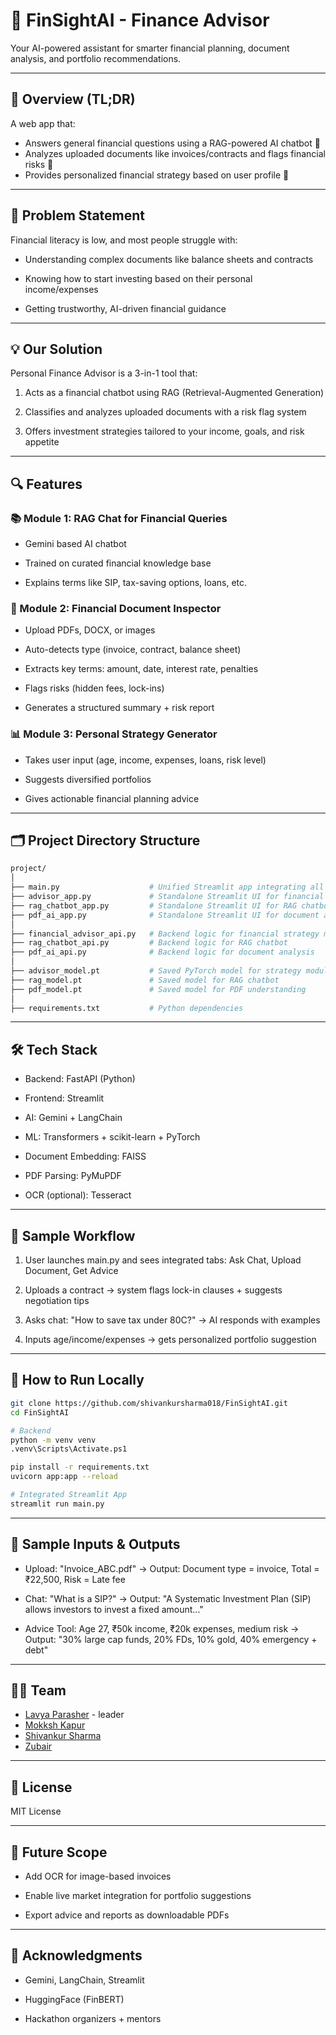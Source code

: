 # 🧠 FinSightAI - Finance Advisor

Your AI-powered assistant for smarter financial planning, document analysis, and portfolio recommendations.

----------

## 🚀 Overview (TL;DR)

A web app that:
-   Answers general financial questions using a RAG-powered AI chatbot 💬
-   Analyzes uploaded documents like invoices/contracts and flags financial risks 📄
-   Provides personalized financial strategy based on user profile 💸
    

----------

## 🎯 Problem Statement

Financial literacy is low, and most people struggle with:

-   Understanding complex documents like balance sheets and contracts
    
-   Knowing how to start investing based on their personal income/expenses
    
-   Getting trustworthy, AI-driven financial guidance
    

----------

## 💡 Our Solution

Personal Finance Advisor is a 3-in-1 tool that:

1.  Acts as a financial chatbot using RAG (Retrieval-Augmented Generation)
    
2.  Classifies and analyzes uploaded documents with a risk flag system
    
3.  Offers investment strategies tailored to your income, goals, and risk appetite
    

----------

## 🔍 Features

### 📚 Module 1: RAG Chat for Financial Queries

-  Gemini based AI chatbot
    
-   Trained on curated financial knowledge base
    
-   Explains terms like SIP, tax-saving options, loans, etc.
    

### 📄 Module 2: Financial Document Inspector

-   Upload PDFs, DOCX, or images
    
-   Auto-detects type (invoice, contract, balance sheet)
    
-   Extracts key terms: amount, date, interest rate, penalties
    
-   Flags risks (hidden fees, lock-ins)
    
-   Generates a structured summary + risk report
    

### 📊 Module 3: Personal Strategy Generator

-   Takes user input (age, income, expenses, loans, risk level)
    
-   Suggests diversified portfolios
    
-   Gives actionable financial planning advice
    

----------

## 🗂️ Project Directory Structure

```bash
project/
│
├── main.py                    # Unified Streamlit app integrating all 3 modules
├── advisor_app.py             # Standalone Streamlit UI for financial advisor
├── rag_chatbot_app.py         # Standalone Streamlit UI for RAG chatbot
├── pdf_ai_app.py              # Standalone Streamlit UI for document analysis
│
├── financial_advisor_api.py   # Backend logic for financial strategy module
├── rag_chatbot_api.py         # Backend logic for RAG chatbot
├── pdf_ai_api.py              # Backend logic for document analysis
│
├── advisor_model.pt           # Saved PyTorch model for strategy module
├── rag_model.pt               # Saved model for RAG chatbot
├── pdf_model.pt               # Saved model for PDF understanding
│
├── requirements.txt           # Python dependencies

```

----------

## 🛠️ Tech Stack

-   Backend: FastAPI (Python)
    
-   Frontend: Streamlit
    
-   AI: Gemini + LangChain

-  ML: Transformers + scikit-learn + PyTorch
    
-   Document Embedding: FAISS
    
-   PDF Parsing: PyMuPDF
    
-   OCR (optional): Tesseract
    

----------

## 📸 Sample Workflow

1.  User launches main.py and sees integrated tabs: Ask Chat, Upload Document, Get Advice
    
2.  Uploads a contract → system flags lock-in clauses + suggests negotiation tips
    
3.  Asks chat: "How to save tax under 80C?" → AI responds with examples
    
4.  Inputs age/income/expenses → gets personalized portfolio suggestion
    

----------

## 🧪 How to Run Locally

```bash
git clone https://github.com/shivankursharma018/FinSightAI.git
cd FinSightAI

# Backend
python -m venv venv
.venv\Scripts\Activate.ps1

pip install -r requirements.txt
uvicorn app:app --reload

# Integrated Streamlit App
streamlit run main.py
```

----------

## 🧠 Sample Inputs & Outputs

-   Upload: "Invoice_ABC.pdf" → Output: Document type = invoice, Total = ₹22,500, Risk = Late fee
    
-   Chat: "What is a SIP?" → Output: "A Systematic Investment Plan (SIP) allows investors to invest a fixed amount..."
    
-   Advice Tool: Age 27, ₹50k income, ₹20k expenses, medium risk → Output: "30% large cap funds, 20% FDs, 10% gold, 40% emergency + debt"
    

----------

## 👨‍💻 Team
- [Lavya Parasher](https://github.com/Lavyadev) - leader
- [Mokksh Kapur](https://github.com/Mokkshking)
- [Shivankur Sharma](https://github.com/shivankursharma018)
- [Zubair](https://github.com/zubair-iqubal)

----------

## 📜 License

MIT License

----------

## 🔮 Future Scope

-   Add OCR for image-based invoices
    
-   Enable live market integration for portfolio suggestions
    
-   Export advice and reports as downloadable PDFs
        

----------

## 🙌 Acknowledgments

-   Gemini, LangChain, Streamlit
    
-   HuggingFace (FinBERT)
    
-   Hackathon organizers + mentors

